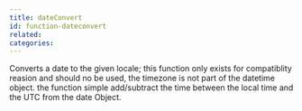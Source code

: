 ```yaml
---
title: dateConvert
id: function-dateconvert
related:
categories:
---
```


Converts a date to the given locale; 
		this function only exists for compatiblity reasion and should no be used, the timezone is not part of the datetime object. the function simple add/subtract the time between the local time and the UTC from the date Object.